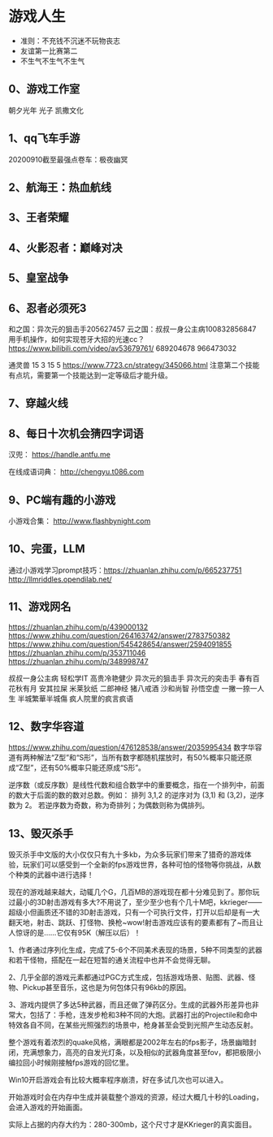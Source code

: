 # 游戏人生

- 准则：不充钱不沉迷不玩物丧志
- 友谊第一比赛第二
- 不生气不生气不生气

## 0、游戏工作室
朝夕光年
光子
凯撒文化

## 1、qq飞车手游
20200910截至最强点卷车：极夜幽冥

## 2、航海王：热血航线

## 3、王者荣耀

## 4、火影忍者：巅峰对决

## 5、皇室战争

## 6、忍者必须死3
和之国：异次元的狙击手205627457
云之国：叔叔一身公主病100832856847
用手机操作，如何实现苍牙大招的光速cc？https://www.bilibili.com/video/av53679761/
689204678
966473032

通灵兽
15 3 15 5
https://www.7723.cn/strategy/345066.html
注意第二个技能有点坑，需要第一个技能达到一定等级后才能升级。

## 7、穿越火线

## 8、每日十次机会猜四字词语
汉兜：
https://handle.antfu.me

在线成语词典：
http://chengyu.t086.com

## 9、PC端有趣的小游戏
小游戏合集：
http://www.flashbynight.com

## 10、完蛋，LLM
通过小游戏学习prompt技巧：https://zhuanlan.zhihu.com/p/665237751
http://llmriddles.opendilab.net/

## 11、游戏网名
https://zhuanlan.zhihu.com/p/439000132
https://www.zhihu.com/question/264163742/answer/2783750382
https://www.zhihu.com/question/545428654/answer/2594091855
https://zhuanlan.zhihu.com/p/353711046
https://zhuanlan.zhihu.com/p/348998747

叔叔一身公主病
轻松学IT
高贵冷艳健少
异次元的狙击手
异次元的突击手
春有百花秋有月
安其拉屎
米莱狄纸
二郎神经
猪八戒酒
沙和尚智
孙悟空虚
一撇一捺一人生
半城繁華半城傷
疯人院里的疯言疯语

## 12、数字华容道
https://www.zhihu.com/question/476128538/answer/2035995434
数字华容道有两种解法“Z型”和“S形”，当所有数字都随机摆放时，有50%概率只能还原成“Z型”，还有50%概率只能还原成“S形”。

逆序数（或反序数）是线性代数和组合数学中的重要概念，指在一个排列中，前面的数大于后面的数的数对总数。例如：
排列 3,1,2 的逆序对为 (3,1) 和 (3,2)，逆序数为 2。
若逆序数为奇数，称为奇排列；为偶数则称为偶排列。

## 13、毁灭杀手
毁灭杀手中文版的大小仅仅只有九十多kb，为众多玩家们带来了猎奇的游戏体验，玩家们可以感受到一个全新的fps游戏世界，各种可怕的怪物等你挑战，从数个种类的武器中进行选择！

现在的游戏越来越大，动辄几个G，几百MB的游戏现在都十分难见到了。那你玩过最小的3D射击游戏有多大?不用说了，至少至少也有个几十M吧，kkrieger——超级小但画质还不错的3D射击游戏，只有一个可执行文件，打开以后却是有一大翻天地，射击、跳跃、打怪物、换枪~wow!射击游戏应该有的要素都有了~而且让人惊讶的是……它仅有95K（解压以后）！

1、作者通过序列化生成，完成了5-6个不同美术表现的场景，5种不同类型的武器和若干怪物，搭配在一起在短暂的通关流程中也并不会觉得无聊。

2、几乎全部的游戏元素都通过PGC方式生成，包括游戏场景、贴图、武器、怪物、Pickup甚至音乐，这也是为何包体只有96kb的原因。

3、游戏内提供了多达5种武器，而且还做了弹药区分。生成的武器外形差异也非常大，包括了：手枪，连发步枪和3种不同的大炮。武器打出的Projectile和命中特效各自不同，在某些光照强烈的场景中，枪身甚至会受到光照产生动态反射。

整个游戏有着浓烈的quake风格，满眼都是2002年左右的fps影子，场景幽暗封闭，充满想象力，高亮的自发光灯条，以及相似的武器角度甚至fov，都把极限小编拉回小时候刚接触fps游戏的回忆里。

Win10开启游戏会有比较大概率程序崩溃，好在多试几次也可以进入。

开始游戏时会在内存中生成并装载整个游戏的资源，经过大概几十秒的Loading，会进入游戏的开始画面。

实际上占据的内存大约为：280-300mb，这个尺寸才是KKrieger的真实面目。
